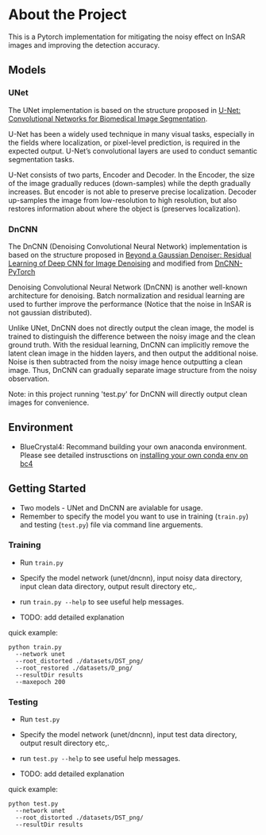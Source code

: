 # About the Project

This is a Pytorch implementation for mitigating the noisy effect on InSAR images and improving the detection accuracy.

## Models

### UNet

The UNet implementation is based on the structure proposed in [U-Net: Convolutional Networks for Biomedical Image Segmentation](https://arxiv.org/abs/1505.04597).

U-Net has been a widely used technique in many visual tasks, especially in the fields where localization, or pixel-level prediction, is required in the expected output. U-Net’s convolutional layers are used to conduct semantic segmentation tasks.

U-Net consists of two parts, Encoder and Decoder. In the Encoder, the size of the image gradually reduces (down-samples) while the depth gradually increases. But encoder is not able to preserve precise localization. Decoder up-samples the image from low-resolution to high resolution, but also restores information about where the object is (preserves localization).

### DnCNN

The DnCNN (Denoising Convolutional Neural Network) implementation is based on the structure proposed in [Beyond a Gaussian Denoiser: Residual Learning of Deep CNN for Image Denoising](https://ieeexplore.ieee.org/document/7839189) and modified from [DnCNN-PyTorch](https://github.com/SaoYan/DnCNN-PyTorch)

Denoising Convolutional Neural Network (DnCNN) is another well-known architecture for denoising. Batch normalization and residual learning are used to further improve the performance (Notice that the noise in InSAR is not gaussian distributed).

Unlike UNet, DnCNN does not directly output the clean image, the model is trained to distinguish the difference between the noisy image and the clean ground truth. With the residual learning, DnCNN can implicitly remove the latent clean image in the hidden layers, and then output the additional noise. Noise is then subtracted from the noisy image hence outputting a clean image. Thus, DnCNN can gradually separate image structure from the noisy observation.

Note: in this project running 'test.py' for DnCNN will directly output clean images for convenience.

## Environment
* BlueCrystal4: Recommand building your own anaconda environment. Please see detailed instrusctions on [installing your own conda env on bc4](https://www.acrc.bris.ac.uk/protected/hpc-docs/software/python_conda.html)

## Getting Started
* Two models - UNet and DnCNN are avialable for usage.
* Remember to specify the model you want to use in training (```train.py```) and testing (```test.py```) file via command line arguements.

### Training
* Run ```train.py```
* Specify the model network (unet/dncnn), input noisy data directory, input clean data directory, output result directory etc,.
* run ```train.py --help```  to see useful help messages.

* TODO: add detailed explanation

quick example:
```
python train.py 
  --network unet 
  --root_distorted ./datasets/DST_png/ 
  --root_restored ./datasets/D_png/ 
  --resultDir results
  --maxepoch 200
```

### Testing
* Run ```test.py``` 
* Specify the model network (unet/dncnn), input test data directory, output result directory etc,.
* run ```test.py --help```  to see useful help messages.

* TODO: add detailed explanation

quick example:
```
python test.py 
  --network unet 
  --root_distorted ./datasets/DST_png/ 
  --resultDir results
```